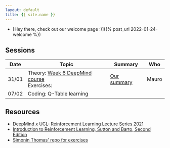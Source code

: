 ```yaml
---
layout: default
title: {{ site.name }}
---
```


- [Hey there, check out our welcome page :)]({% post_url 2022-01-24-welcome %})

## Sessions

| Date |Topic   | Summary | Who |
|------|--------|---------|-----|
| 31/01 | Theory: [Week 6 DeepMind course](https://www.youtube.com/watch?v=t9uf9cuogBo&list=PLqYmG7hTraZDVH599EItlEWsUOsJbAodm&index=6) <br> Exercises: | [Our summary](https://www.notion.so/maurocomi/Lecture-6-Model-Free-Control-789c545797f64542a12110587737e23e) | Mauro |
| 07/02 | Coding: Q-Table learning |  |  |


## Resources
- [DeepMind x UCL: Reinforcement Learning Lecture Series 2021](https://deepmind.com/learning-resources/reinforcement-learning-series-2021)
- [Introduction to Reinforcement Learning, Sutton and Barto, Second Edition](http://incompleteideas.net/book/bookdraft2017nov5.pdf)
- [Simonin Thomas' repo for exercises](https://simoninithomas.github.io/Deep_reinforcement_learning_Course/)